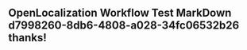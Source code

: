 <properties
ms.topic="hero-topic"
ms.test1="hero-topic"
ms.test2="test"/>

## OpenLocalization Workflow Test MarkDown d7998260-8db6-4808-a028-34fc06532b26 thanks!
